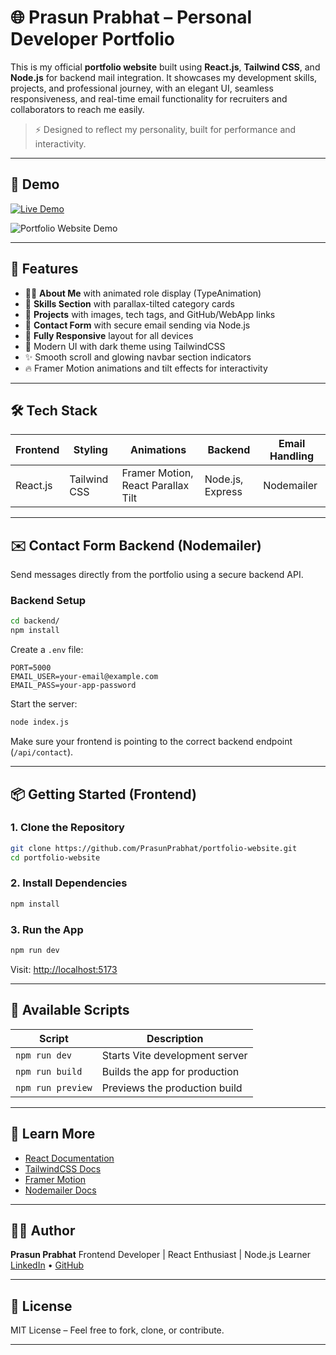 # 🌐 Prasun Prabhat – Personal Developer Portfolio

This is my official **portfolio website** built using **React.js**, **Tailwind CSS**, and **Node.js** for backend mail integration. It showcases my development skills, projects, and professional journey, with an elegant UI, seamless responsiveness, and real-time email functionality for recruiters and collaborators to reach me easily.

> ⚡ Designed to reflect my personality, built for performance and interactivity.

---

## 📸 Demo

[![Live Demo](https://img.shields.io/badge/Live-Demo-green?style=for-the-badge&logo=vercel)](https://your-live-link-here.com)

![Portfolio Website Demo](./public/PortfolioAPP.gif)

---

## 🚀 Features

- 🧑‍💼 **About Me** with animated role display (TypeAnimation)
- 🧠 **Skills Section** with parallax-tilted category cards
- 📁 **Projects** with images, tech tags, and GitHub/WebApp links
- 📨 **Contact Form** with secure email sending via Node.js
- 📱 **Fully Responsive** layout for all devices
- 🎨 Modern UI with dark theme using TailwindCSS
- ✨ Smooth scroll and glowing navbar section indicators
- 🔥 Framer Motion animations and tilt effects for interactivity

---

## 🛠️ Tech Stack

| Frontend | Styling        | Animations       | Backend     | Email Handling |
| -------- | -------------- | ---------------- | ----------- | -------------- |
| React.js | Tailwind CSS   | Framer Motion, React Parallax Tilt | Node.js, Express | Nodemailer      |

---

## ✉️ Contact Form Backend (Nodemailer)

Send messages directly from the portfolio using a secure backend API.

### Backend Setup

```bash
cd backend/
npm install
````

Create a `.env` file:

```env
PORT=5000
EMAIL_USER=your-email@example.com
EMAIL_PASS=your-app-password
```

Start the server:

```bash
node index.js
```

Make sure your frontend is pointing to the correct backend endpoint (`/api/contact`).

---

## 📦 Getting Started (Frontend)

### 1. Clone the Repository

```bash
git clone https://github.com/PrasunPrabhat/portfolio-website.git
cd portfolio-website
```

### 2. Install Dependencies

```bash
npm install
```

### 3. Run the App

```bash
npm run dev
```

Visit: [http://localhost:5173](http://localhost:5173)

---

## 🔧 Available Scripts

| Script            | Description                    |
| ----------------- | ------------------------------ |
| `npm run dev`     | Starts Vite development server |
| `npm run build`   | Builds the app for production  |
| `npm run preview` | Previews the production build  |

---


## 🧠 Learn More

* [React Documentation](https://reactjs.org/)
* [TailwindCSS Docs](https://tailwindcss.com/)
* [Framer Motion](https://www.framer.com/motion/)
* [Nodemailer Docs](https://nodemailer.com/about/)

---

## 👨‍💻 Author

**Prasun Prabhat**
Frontend Developer | React Enthusiast | Node.js Learner
[LinkedIn](https://www.linkedin.com/in/prasun-prabhat-859838230/) • [GitHub](https://github.com/PrasunPrabhat)

---

## 📜 License

MIT License – Feel free to fork, clone, or contribute.

---
